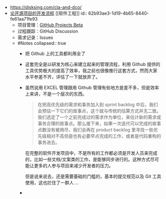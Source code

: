 - https://disksing.com/cla-and-dco/
- [论开源项目的开发流程](http://gaocegege.com/Blog/%E9%9A%8F%E7%AC%94/agile-in-open-source) [[软件工程]]
  id:: 62b93ae3-1d19-4b65-8440-fe61aa71fe93
	- 项目管理：[GitHub Projects Beta](https://docs.github.com/en/issues/trying-out-the-new-projects-experience/about-projects)
	- 过程跟踪：GitHub Discussion
	- 需求记录：Issues
	- #Notes
	  collapsed:: true
		- 把 Github 上的工具都利用全了
		- 这套完全是以研发为核心来建立起来的管理流程，利用 Github 提供的工具优势极大的提高了效率，我之前也很像推行这套方式，然而大家水平参差不齐，评估了一下就放弃了。
		- 虽然说用 EXCEL 管理跟用 Github 管理有些地方是差不多，但是效率上来讲，不是一个层次的东西。
		  
		  > 在把高优先级的需求和事务加入到 sprint backlog 中后，我们会预估一下它们的故事点，这个就与传统的估算方式并无二致。我们选定了一个之前完成过的需求作为单位，来估计新的需求或事务合理的故事点。那么接下来，如果一次迭代可以完成的故事点数没有被用尽，我们会再在 product backlog 里寻找一些优先级相对不高但是也有必要早点完成的工作，或者是代码重构的事务进去。
		  
		  在完整的软件开发项目中，不是所有的工作都必须是开发人员来完成的，比如一些文档/文案类的工作，是能够同步进行的。这种方式尽可能让更多的人参与项目来减少开发者的压力。
		  
		  但是说来说去，还是需要基础的门槛的，基本的提交规范以及 Git 工具使用，这也拦住了一群人 ...
		-
